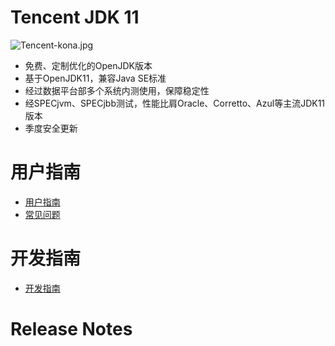 # Tencent JDK 11
![Tencent-kona.jpg](/uploads/53E12E7E40644E75B522447E91862F81/Tencent-kona.jpg)
- 免费、定制优化的OpenJDK版本
 - 基于OpenJDK11，兼容Java SE标准
 - 经过数据平台部多个系统内测使用，保障稳定性
 - 经SPECjvm、SPECjbb测试，性能比肩Oracle、Corretto、Azul等主流JDK11版本
 - 季度安全更新

# 用户指南
- [用户指南](https://git.code.oa.com/JDK/tencentJDK/wikis/User_Guide)
- [常见问题](https://git.code.oa.com/JDK/tencentJDK/wikis/FAQ)

# 开发指南
- [开发指南](https://git.code.oa.com/JDK/tencentJDK/wikis/How_to_Contribute)

# Release Notes

